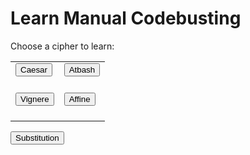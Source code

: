 <style>
  @import url('https://fonts.googleapis.com/css2?family=Dosis&display=swap');
</style>
<html>
<head>
    <title>Learn</title>
</head>
<body>
<h1>Learn Manual Codebusting</h1>

<p>Choose a cipher to learn:</p>
    <title>Button</title>
<body>
<table>

  <tr>
    <td><div class="text-center">
        <a href="{{ site.baseurl }}/caesarLearn">
            <button>Caesar</button>
        </a>
    <br>
    <br>
    </div></td>
    <td>    <div class="text-center">
        <a href="{{ site.baseurl }}/atbashLearn">
            <button>Atbash</button>
        </a>
    <br>
    <br>
    </div></td>
  </tr>
  <tr>
    <td><div class="text-center">
        <a href="{{ site.baseurl }}/vigenereLearn">
            <button>Vignere</button>
        </a>
        <br>
    <br>
    </div></td>
    <td><div class="text-center">
        <a href="{{ site.baseurl }}/affineLearn">
            <button>Affine</button>
        </a>
        <br>
    <br>
    </div></td>
  </tr>
</table>
    <div class="text-center">
        <a href="{{ site.baseurl }}/substitutionLearn">
            <button>Substitution</button>
        </a>
    </div>
</body>
